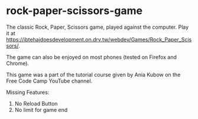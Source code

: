 # rock-paper-scissors-game
The classic Rock, Paper, Scissors game, played against the computer. Play it at https://ibtehajdoesdevelopment.on.drv.tw/webdev/Games/Rock_Paper_Scissors/.

The game can also be enjoyed on most phones (tested on Firefox and Chrome).

This game was a part of the tutorial course given by Ania Kubow on the Free Code Camp YouTube channel.

Missing Features:

1. No Reload Button
2. No limit for game end
